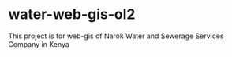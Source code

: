 # water-web-gis-ol2
This project is for web-gis of Narok Water and Sewerage Services Company in Kenya

